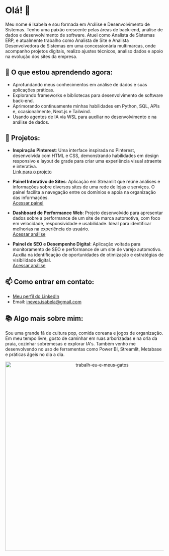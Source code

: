 # Olá! 👋

Meu nome é Isabela e sou formada em Análise e Desenvolvimento de Sistemas. Tenho uma paixão crescente pelas áreas de back-end, análise de dados e desenvolvimento de software. Atuei como Analista de Sistemas ERP, e atualmente trabalho como Analista de Site e Analista Desenvolvedora de Sistemas em uma concessionária multimarcas, onde acompanho projetos digitais, realizo ajustes técnicos, analiso dados e apoio na evolução dos sites da empresa.

## 🌱 O que estou aprendendo agora:
- Aprofundando meus conhecimentos em análise de dados e suas aplicações práticas.
- Explorando frameworks e bibliotecas para desenvolvimento de software back-end.
- Aprimorando continuamente minhas habilidades em Python, SQL, APIs e, ocasionalmente, Next.js e Tailwind.
- Usando agentes de IA via WSL para auxiliar no desenvolvimento e na análise de dados.

## 🔭 Projetos:

- **Inspiração Pinterest**: Uma interface inspirada no Pinterest, desenvolvida com HTML e CSS, demonstrando habilidades em design responsivo e layout de grade para criar uma experiência visual atraente e interativa.  
  [Link para o projeto](https://github.com/gotiquinha/inpiracao-pinterest)

- **Painel Interativo de Sites**: Aplicação em Streamlit que reúne análises e informações sobre diversos sites de uma rede de lojas e serviços. O painel facilita a navegação entre os domínios e apoia na organização das informações.  
  [Acessar painel](https://app-lider-yupjufxifqeup75aqj2qjl.streamlit.app/)

- **Dashboard de Performance Web**: Projeto desenvolvido para apresentar dados sobre a performance de um site de marca automotiva, com foco em velocidade, responsividade e usabilidade. Ideal para identificar melhorias na experiência do usuário.  
  [Acessar análise](https://performance-omoda.streamlit.app/)

- **Painel de SEO e Desempenho Digital**: Aplicação voltada para monitoramento de SEO e performance de um site de varejo automotivo. Auxilia na identificação de oportunidades de otimização e estratégias de visibilidade digital.  
  [Acessar análise](https://performance-seo-recreio-vw.streamlit.app/)

## 📫 Como entrar em contato:
- [Meu perfil do LinkedIn](https://www.linkedin.com/in/isabela-neves-315a4a193/)
- Email: ineves.isabela@gmail.com

## 📚 Algo mais sobre mim:
Sou uma grande fã de cultura pop, comida coreana e jogos de organização. Em meu tempo livre, gosto de caminhar em ruas arborizadas e na orla da praia, cozinhar sobremesas e explorar IA's. Também venho me desenvolvendo no uso de ferramentas como Power BI, Streamlit, Metabase e práticas ágeis no dia a dia.


<p align="center">
  <img src="https://github.com/user-attachments/assets/f5e90788-53d6-44fe-aebb-7ff52b5937cd" alt="trabalh-eu-e-meus-gatos" width="600">
</p>

